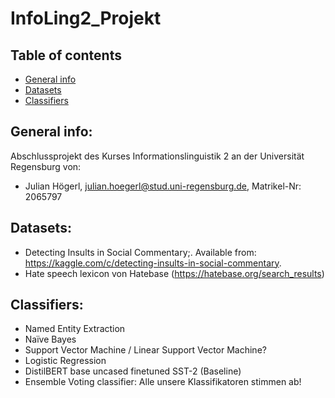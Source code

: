 # InfoLing2_Projekt

## Table of contents
* [General info](#general-info)
* [Datasets](#datasets)
* [Classifiers](#classifiers)

## General info:
Abschlussprojekt des Kurses Informationslinguistik 2 an der Universität Regensburg von:
- Julian Högerl, julian.hoegerl@stud.uni-regensburg.de, Matrikel-Nr: 2065797

## Datasets:
- Detecting Insults in Social Commentary;. Available from: https://kaggle.com/c/detecting-insults-in-social-commentary.
- Hate speech lexicon von Hatebase (https://hatebase.org/search_results)

## Classifiers:
- Named Entity Extraction
- Naïve Bayes
- Support Vector Machine / Linear Support Vector Machine?
- Logistic Regression
- DistilBERT base uncased finetuned SST-2 (Baseline)
- Ensemble Voting classifier: Alle unsere Klassifikatoren stimmen ab!
